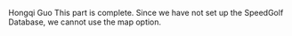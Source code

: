 Hongqi Guo
This part is complete.
Since we have not set up the SpeedGolf Database, we cannot use the map option.

